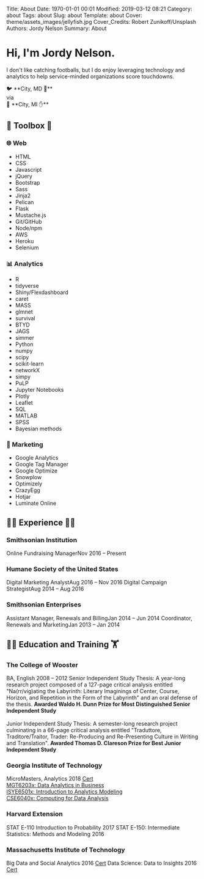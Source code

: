 Title: About
Date: 1970-01-01 00:01
Modified: 2019-03-12 08:21
Category: about
Tags: about
Slug: about
Template: about
Cover: theme/assets_images/jellyfish.jpg
Cover_Credits: Robert Zunikoff/Unsplash
Authors: Jordy Nelson
Summary: About

# Hi, I'm Jordy Nelson.

I don't like catching footballs, but I do enjoy leveraging technology and analytics to help service-minded organizations score touchdowns.

<div class="article-content-container article-pq-container" markdown="1">
🐦 **City, MD 🦀** 
<br />
via
<br />
🚗 **City, MI ✋**
</div>

<div class="toolbox">
<h2>🔧 Toolbox 📏</h2>

<div class="toolbox-web">
<h3>🌐 Web</h3>
<ul class="toolbox-list">
<li>HTML</li>
<li>CSS</li>
<li>Javascript</li>
<li>jQuery</li>
<li>Bootstrap</li>
<li>Sass</li>
<li>Jinja2</li>
<li>Pelican</li>
<li>Flask</li>
<li>Mustache.js</li>
<li>Git/GitHub</li>
<li>Node/npm</li>
<li>AWS</li>
<li>Heroku</li>
<li>Selenium</li>
</ul>
</div>

<div class="toolbox-data">
<h3>📊 Analytics</h3>
<ul class="toolbox-list">
<li>R</li>
<li>tidyverse</li>
<li>Shiny/Flexdashboard</li>
<li>caret</li>
<li>MASS</li>
<li>glmnet</li>
<li>survival</li>
<li>BTYD</li>
<li>JAGS</li>
<li>simmer</li>
<li>Python</li>
<li>numpy</li>
<li>scipy</li>
<li>scikit-learn</li>
<li>networkX</li>
<li>simpy</li>
<li>PuLP</li>
<li>Jupyter Notebooks</li>
<li>Plotly</li>
<li>Leaflet</li>
<li>SQL</li>
<li>MATLAB</li>
<li>SPSS</li>
<li>Bayesian methods</li>
</ul>
</div>

<div class="toolbox-marketing">
<h3>📢 Marketing</h3>
<ul class="toolbox-list">
<li>Google Analytics</li>
<li>Google Tag Manager</li>
<li>Google Optimize</li>
<li>Snowplow</li>
<li>Optimizely</li>
<li>CrazyEgg</li>
<li>Hotjar</li>
<li>Luminate Online</li>
</ul>
</div>

</div>

<div class="work-history">

<h2>👨‍🏭 Experience 👨‍💻</h2>

<div class="experience">
<h3 class="experience-location" data-alt="Smithsonian Institution">Smithsonian Institution</h3>
<span class="experience-position">Online Fundraising Manager<span class="experience-time">Nov 2016 &ndash; Present</span></span>
</div>

<div class="experience">
<h3 class="experience-location" data-alt="Humane Society of the United States">Humane Society of the United States</h3>
<span class="experience-position">Digital Marketing Analyst<span class="experience-time">Aug 2016 &ndash; Nov 2016</span></span>
<span class="experience-position">Digital Campaign Strategist<span class="experience-time">Aug 2014 &ndash; Aug 2016</span></span>
</div>

<div class="experience">
<h3 class="experience-location" data-alt="Smithsonian Enterprises">Smithsonian Enterprises</h3>
<span class="experience-position">Assistant Manager, Renewals and Billing<span class="experience-time">Jan 2014 &ndash; Jun 2014</span></span>
<span class="experience-position">Coordinator, Renewals and Marketing<span class="experience-time">Jan 2013 &ndash; Jan 2014</span></span>
</div>

</div>



<div class="education">
<h2>👨‍🎓 Education and Training 🏋️</h2>

<div class="experience">
    <h3 class="experience-location" data-alt="The College of Wooster">The College of Wooster</h3>
    <span class="experience-position">
        BA, English
        <span class="experience-time">2008 &ndash; 2012</span>
        <span class="experience-more">
            <span>Senior Independent Study Thesis: A year-long research project composed of a 127-page critical analysis entitled "Na(rr/vig)ating the Labyrinth: Literary Imaginings of Center, Course, Horizon, and Repetition in the Form of the Labyrinth" and an oral defense of the thesis. <strong>Awarded Waldo H. Dunn Prize for Most Distinguished Senior Independent Study</strong></span>
            <br />
            <br />
            <span>Junior Independent Study Thesis: A semester-long research project culminating in a 66-page critical analysis entitled "Traduttore, Traditore/Traitor, Trader: Re-Producing and Re-Presenting Culture in Writing and Translation". <strong>Awarded Thomas D. Clareson Prize for Best Junior Independent Study</strong></span>
        </span>
    </span>
</div>

<div class="experience">
    <h3 class="experience-location" data-alt="Georgia Institute of Technology">Georgia Institute of Technology</h3>
    <span class="experience-position">
        MicroMasters, Analytics
        <span class="experience-time">2018</span>
        <span class="experience-more">
            <a href="https://credentials.edx.org/credentials/950b61206f594223b5a3b9ac8d6dabe0/">Cert</a>
            <br />
            <a href="https://courses.edx.org/certificates/4a15891e8da04dcc8180689ee608abce">MGT6203x: Data Analytics in Business</a>
            <br />
            <a href="https://courses.edx.org/certificates/bd0473d1053a4a60a106b184bfc2744b">ISYE6501x: Introduction to Analytics Modeling</a>
            <br />
            <a href="https://courses.edx.org/certificates/6199a7d4684240e2aaeed7eeb0fafdf4">CSE6040x: Computing for Data Analysis</a>
        </span>
    </span>
</div>

<div class="experience">
    <h3 class="experience-location" data-alt="Harvard Extension">Harvard Extension</h3>
    <span class="experience-position">
        STAT E-110 Introduction to Probability
        <span class="experience-time">2017</span>
        </span>
    <span class="experience-position">
        STAT E-150: Intermediate Statistics: Methods and Modeling
        <span class="experience-time">2016</span>
    </span>
</div>

<div class="experience">
    <h3 class="experience-location" data-alt="Massachusetts Institute of Technology">Massachusetts Institute of Technology</h3>
    <span class="experience-position">
        Big Data and Social Analytics
        <span class="experience-time">2016</span>
        <span class="experience-more">
            <a href="https://www.credential.net/10359024">Cert</a>
        </span>
    </span>
    <span class="experience-position">
        Data Science: Data to Insights
        <span class="experience-time">2016</span>
        <span class="experience-more">
            <a href="https://mitxpro.mit.edu/certificates/8d64c1bcfbd34e979c8a860c09484626">Cert</a>
        </span>
    </span>
</div>
<br />
